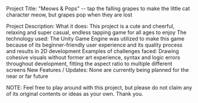 Project Title: "Meows & Pops" -- tap the falling grapes to make the little cat character meow, but grapes pop when they are lost

Project Description:
  What it does:
    This project is a cute and cheerful, relaxing and super casual, endless tapping game for all ages to enjoy
  The technology used:
    The Unity Game Engine was utilized to make this game because of its beginner-friendly user experience and its quality process and results in 2D development
  Examples of challenges faced:
    Drawing cohesive visuals without former art experience, syntax and logic errors throughout development, fitting the aspect ratio to multiple different screens
  New Features / Updates:
    None are currently being planned for the near or far future

  NOTE: Feel free to play around with this project, but please do not claim any of its original contents or ideas as your own. Thank you.
